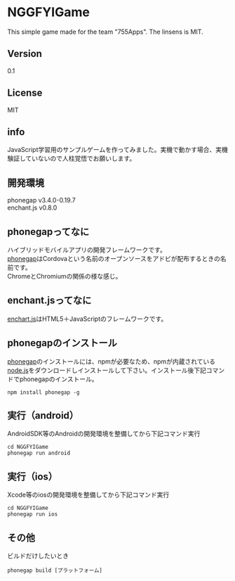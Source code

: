 NGGFYIGame
==========

This simple game made for the team "755Apps". The linsens is MIT.

Version
----
0.1


License
----
MIT 

info
---
JavaScript学習用のサンプルゲームを作ってみました。実機で動かす場合、実機験証していないので人柱覚悟でお願いします。


開発環境
--------
phonegap v3.4.0-0.19.7  
enchant.js v0.8.0

phonegapってなに
----------------
ハイブリッドモバイルアプリの開発フレームワークです。  
[phonegap][phonegap]はCordovaという名前のオープンソースをアドビが配布するときの名前です。  
ChromeとChromiumの関係の様な感じ。


enchant.jsってなに
------------------
[enchart.js][enchantjs]はHTML5＋JavaScriptのフレームワークです。


phonegapのインストール
----
[phonegap][phonegap]のインストールには、npmが必要なため、npmが内蔵されている[node.js][node.js]をダウンロードしインストールして下さい。インストール後下記コマンドでphonegapのインストール。

    npm install phonegap -g


実行（android）
----
AndroidSDK等のAndroidの開発環境を整備してから下記コマンド実行

    cd NGGFYIGame
    phonegap run android


実行（ios）
----
Xcode等のiosの開発環境を整備してから下記コマンド実行

    cd NGGFYIGame
    phonegap run ios

その他
----
 ビルドだけしたいとき

    phonegap build [プラットフォーム]



[node.js]: http://nodejs.org/
[phonegap]: http://phonegap.com/
[enchantjs]: http://enchantjs.com/ja/
